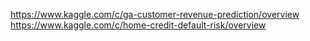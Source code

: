 https://www.kaggle.com/c/ga-customer-revenue-prediction/overview
https://www.kaggle.com/c/home-credit-default-risk/overview

